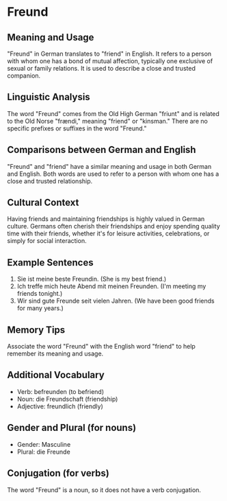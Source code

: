 # Freund
## Meaning and Usage
"Freund" in German translates to "friend" in English. It refers to a person with whom one has a bond of mutual affection, typically one exclusive of sexual or family relations. It is used to describe a close and trusted companion.

## Linguistic Analysis
The word "Freund" comes from the Old High German "friunt" and is related to the Old Norse "frændi," meaning "friend" or "kinsman." There are no specific prefixes or suffixes in the word "Freund."

## Comparisons between German and English
"Freund" and "friend" have a similar meaning and usage in both German and English. Both words are used to refer to a person with whom one has a close and trusted relationship.

## Cultural Context
Having friends and maintaining friendships is highly valued in German culture. Germans often cherish their friendships and enjoy spending quality time with their friends, whether it's for leisure activities, celebrations, or simply for social interaction.

## Example Sentences
1. Sie ist meine beste Freundin. (She is my best friend.)
2. Ich treffe mich heute Abend mit meinen Freunden. (I'm meeting my friends tonight.)
3. Wir sind gute Freunde seit vielen Jahren. (We have been good friends for many years.)

## Memory Tips
Associate the word "Freund" with the English word "friend" to help remember its meaning and usage.

## Additional Vocabulary
- Verb: befreunden (to befriend)
- Noun: die Freundschaft (friendship)
- Adjective: freundlich (friendly)

## Gender and Plural (for nouns)
- Gender: Masculine
- Plural: die Freunde

## Conjugation (for verbs)
The word "Freund" is a noun, so it does not have a verb conjugation.